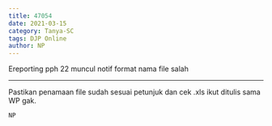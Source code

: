 ```yaml
---
title: 47054
date: 2021-03-15
category: Tanya-SC
tags: DJP Online
author: NP
---
```


Ereporting pph 22 muncul notif format nama file salah

---

Pastikan penamaan file sudah sesuai petunjuk dan cek .xls ikut ditulis sama WP gak.

`NP`
